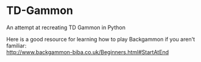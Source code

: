 # TD-Gammon
An attempt at recreating TD Gammon in Python

Here is a good resource for learning how to play Backgammon if you aren't familiar:  
<http://www.backgammon-biba.co.uk/Beginners.html#StartAtEnd>
